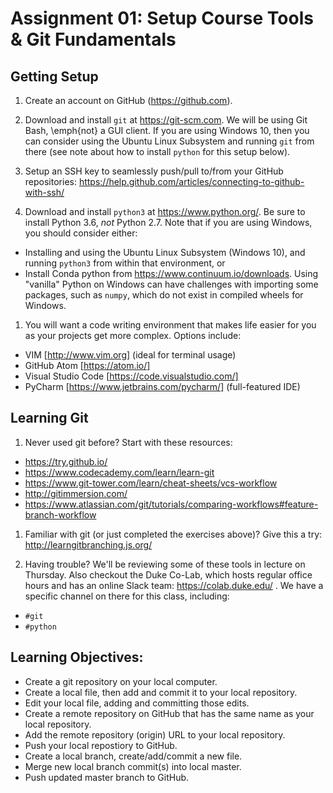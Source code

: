 # Assignment 01: Setup Course Tools & Git Fundamentals

## Getting Setup
1. Create an account on GitHub (https://github.com).

1. Download and install `git` at https://git-scm.com.  We will
   be using Git Bash, \emph{not} a GUI client.  If you are using Windows 10,
   then you can consider using the Ubuntu Linux Subsystem and running `git`
   from there (see note about how to install `python` for this setup below).

1. Setup an SSH key to seamlessly push/pull to/from your GitHub repositories:
   https://help.github.com/articles/connecting-to-github-with-ssh/

1. Download and install `python3` at https://www.python.org/. Be sure to
   install Python 3.6, *not* Python 2.7.  Note that if you are using Windows,
   you should consider either:
  + Installing and using the Ubuntu Linux Subsystem (Windows 10), and running
    `python3` from within that environment, or
  + Install Conda python from https://www.continuum.io/downloads.  Using
    "vanilla" Python on Windows can have challenges with importing some
    packages, such as `numpy`, which do not exist in compiled wheels for
    Windows.

1. You will want a code writing environment that makes life easier for you as
  your projects get more complex.  Options include:
  + VIM [http://www.vim.org] (ideal for terminal usage)
  + GitHub Atom [https://atom.io/]
  + Visual Studio Code [https://code.visualstudio.com/]
  + PyCharm [https://www.jetbrains.com/pycharm/]  (full-featured IDE)

## Learning Git
1. Never used git before?  Start with these resources:
  + https://try.github.io/
  + https://www.codecademy.com/learn/learn-git
  + https://www.git-tower.com/learn/cheat-sheets/vcs-workflow
  + http://gitimmersion.com/
  + https://www.atlassian.com/git/tutorials/comparing-workflows#feature-branch-workflow

1. Familiar with git (or just completed the exercises above)?  Give this a try:
  http://learngitbranching.js.org/

1. Having trouble?  We'll be reviewing some of these tools in lecture on
  Thursday.  Also checkout the Duke Co-Lab, which hosts regular office hours
  and has an online Slack team: https://colab.duke.edu/ .  We have a specific
  channel on there for this class, including:
  + `#git`
  + `#python`

## Learning Objectives:
  + Create a git repository on your local computer.
  + Create a local file, then add and commit it to your local repository.
  + Edit your local file, adding and committing those edits.
  + Create a remote repository on GitHub that has the same name as your local repository.
  + Add the remote repository (origin) URL to your local repository.
  + Push your local repostiory to GitHub.
  + Create a local branch, create/add/commit a new file.
  + Merge new local branch commit(s) into local master.
  + Push updated master branch to GitHub.
